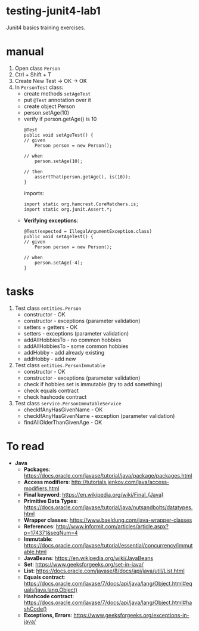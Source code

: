 # testing-junit4-lab1
Junit4 basics training exercises.

# manual
1. Open class `Person`
1. Ctrl + Shift + T
1. Create New Test -> OK -> OK
1. In `PersonTest` class:
    * create methods `setAgeTest`
    * put `@Test` annotation over it
    * create object Person
    * person.setAge(10)
    * verify if person.getAge() is 10
        ```
        @Test
        public void setAgeTest() {
        // given
            Person person = new Person();
            
        // when    
            person.setAge(10);
            
        // then
            assertThat(person.getAge(), is(10));
        }    
        ```
        imports:
        ```
        import static org.hamcrest.CoreMatchers.is;
        import static org.junit.Assert.*;
        ```
    * **Verifying exceptions**:
        ```
        @Test(expected = IllegalArgumentException.class)
        public void setAgeTest() {
        // given
            Person person = new Person();
            
        // when
            person.setAge(-4);
        }    
        ```

# tasks
1. Test class `entities.Person`
    * constructor - OK
    * constructor - exceptions (parameter validation)
    * setters + getters - OK
    * setters - exceptions (parameter validation)
    * addAllHobbiesTo - no common hobbies
    * addAllHobbiesTo - some common hobbies
    * addHobby - add already existing
    * addHobby - add new
1. Test class `entities.PersonImmutable`
    * constructor - OK
    * constructor - exceptions (parameter validation)
    * check if hobbies set is immutable (try to add something)
    * check equals contract
    * check hashcode contract
1. Test class `service.PersonImmutableService`
    * checkIfAnyHasGivenName - OK
    * checkIfAnyHasGivenName - exception (parameter validation)
    * findAllOlderThanGivenAge - OK
    
# To read
* **Java**
    * **Packages**: https://docs.oracle.com/javase/tutorial/java/package/packages.html
    * **Access modifiers**: http://tutorials.jenkov.com/java/access-modifiers.html
    * **Final keyword**: https://en.wikipedia.org/wiki/Final_(Java)
    * **Primitive Data Types**: https://docs.oracle.com/javase/tutorial/java/nutsandbolts/datatypes.html
    * **Wrapper classes**: https://www.baeldung.com/java-wrapper-classes
    * **References**: http://www.informit.com/articles/article.aspx?p=174371&seqNum=4
    * **Immutable**: https://docs.oracle.com/javase/tutorial/essential/concurrency/immutable.html
    * **JavaBeans**: https://en.wikipedia.org/wiki/JavaBeans
    * **Set**: https://www.geeksforgeeks.org/set-in-java/
    * **List**: https://docs.oracle.com/javase/8/docs/api/java/util/List.html
    * **Equals contract**: https://docs.oracle.com/javase/7/docs/api/java/lang/Object.html#equals(java.lang.Object)
    * **Hashcode contract**: https://docs.oracle.com/javase/7/docs/api/java/lang/Object.html#hashCode()
    * **Exceptions, Errors**: https://www.geeksforgeeks.org/exceptions-in-java/